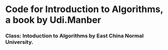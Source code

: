 # Code for Introduction to Algorithms, a book by Udi.Manber
### Class: Intoduction to Algorithms by East China Normal University.

